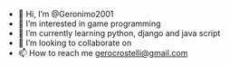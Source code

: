- 👋 Hi, I’m @Geronimo2001
- 👀 I’m interested in game programming
- 🌱 I’m currently learning python, django and java script
- 💞️ I’m looking to collaborate on 
- 📫 How to reach me gerocrostelli@gmail.com

<!---
Geronimo2001/Geronimo2001 is a ✨ special ✨ repository because its `README.md` (this file) appears on your GitHub profile.
You can click the Preview link to take a look at your changes.
--->
